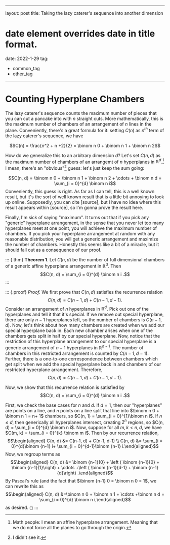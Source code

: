 

---
layout: post
title: Taking the lazy caterer's sequence into another dimension 
# date element overrides date in title format.
date: 2022-1-29
tag:
  - common_tag
  - other_tag
---

# Counting Hyperplane Chambers

The lazy caterer's sequence counts the maximum number of pieces that you
can cut a pancake into with $n$ straight cuts. More mathematically, this
is the maximum number of chambers of an arrangement of $n$ lines in the
plane. Conveniently, there's a great formula for it: setting $C(n)$ as
$n^{th}$ term of the lazy caterer's sequence, we have

$$C(n) = \frac{n^2 + n +2}{2} = \binom n 0 + \binom n 1 + \binom n 2$$

How do we generalize this to an arbitrary dimension $d$? Let's set
$C(n, d)$ as the maximum number of chambers of an arrangemt of $n$
hyperplanes in $\mathbb R^d$.[^1] I mean, there's an "obvious\"[^2]
guess: let's just keep the sum going:

$$C(n, d)  = \binom n 0 + \binom n 1 + \binom n 2 + \cdots + \binom n d  = \sum_{i = 0}^{d} \binom n i$$
Conveniently, this guess is right. As far as I can tell, this is a well
known result, but it's the sort of well known result that is a little
bit annoying to look up online. Supposedly, you can cite \[source\], but
I have no idea where this result appears within \[source\], so I'm gonna
prove the result here.

Finally, I'm sick of saying "maximum\". It turns out that if you pick
any \"generic\" hyperplane arrangement, in the sense that you never let
too many hyperplanes meet at one point, you will achieve the maximum
number of chambers. If you pick your hyperplane arrangement at random
with any reasonable distribution, you will get a generic arrangement and
maximize the number of chambers. Honestly this seems like a bit of a
miracle, but it should fall out as a consequence of our proof.

::: {.thm}
**Theorem 1**. Let $C(n, d)$ be the number of full dimensional chambers
of a generic affine hyperplane arrangement in $\mathbb R^d$. Then
$$C(n, d) = \sum_{i = 0}^{d} \binom n i .$$
:::

::: {.proof}
*Proof.* We first prove that $C(n, d)$ satisfies the recurrence relation
$$C(n, d) = C(n-1, d) + C(n-1, d-1).$$ Consider an arrangement of $n$
hyperplanes in $\mathbb R^d$. Pick out one of the hyperplanes and tell
it that it's special. If we remove out special hyperplane, there are
only $n-1$ hyperplanes left, so the number of chambers is $C(n-1, d)$.
Now, let's think about how many chambers are created when we add our
special hyperplane back in. Each new chamber arises when one of the
chambers gets split in half by our special hyperplane. Now, notice that
the restriction of this hyperplane arrangement to our special hyperplane
is a generic arrangement of $n-1$ hyperplanes in $\mathbb R^{d-1}$. The
number of chambers in this restricted arrangement is counted by
$C(n-1, d-1)$. Further, there is a one-to-one correspondence between
chambers which get split when we add the special hyperplane back in and
chambers of our restricted hyperplane arrangement. Therefore,
$$C(n, d) = C(n-1, d) + C(n-1, d-1).$$

Now, we show that this recurrence relation is satisfied by
$$C(n, d) = \sum_{i = 0}^{d} \binom n i .$$

First, we check the base cases for $n$ and $d$. If $d = 1$, then our
"hyperplanes\" are points on a line, and $n$ points on a line split that
line into $\binom n 0 + \binom n 1 = n+ 1$ chambers, so
$C(n, 1) = \sum_{i = 0}^{1}\binom n i$. If $n \leq d$, then generically
all hyperplanes intersect, creating $2^n$ regions, so
$C(n, d) = \sum_{i = 0}^{d} \binom n i$. Now, suppose for all
$m, k  < n, d$, we have $C(m, k) = \sum_{i = 0}^{k}  \binom m i$. Then
by our recurrence relation, $$\begin{aligned}
C(n, d) &=  C(n-1, d) + C(n-1, d-1) \\
C(n, d) &= \sum_{i = 0}^{d}\binom {n-1} i+  \sum_{i = 0}^{d-1}\binom {n-1} i.\end{aligned}$$
Now, we regroup terms as $$\begin{aligned}
C(n, d) &= \binom {n-1}{0} + \left ( \binom {n-1}{0} + \binom {n-1}{1}\right) + \cdots +\left ( \binom {n-1}{d-1} + \binom {n-1}{d}\right) .\end{aligned}$$
By Pascal's rule (and the fact that $\binom {n-1} 0 = \binom n 0 = 1$,
we can rewrite this as $$\begin{aligned}
C(n, d) &=\binom n 0 + \binom n 1 + \cdots  +\binom n d = \sum_{i = 0}^{d} \binom n i,\end{aligned}$$
as desired. ◻
:::


[^1]: Math people: I mean an affine hyperplane arrangement. Meaning that
    we do not force all the planes to go through the origin.

[^2]: I didn't see it.
